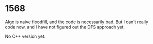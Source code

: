 # 1568

Algo is naive floodfill, and the code is necessarily bad. But I can't really code now, and I have not figured out the DFS approach yet.

No C++ version yet.

